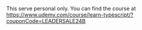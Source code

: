 This serve personal only. You can find the course at https://www.udemy.com/course/learn-typescript/?couponCode=LEADERSALE24B
